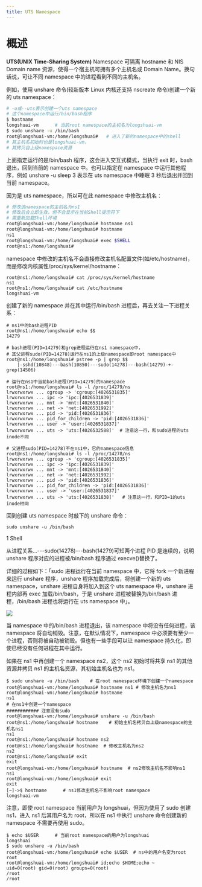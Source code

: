 ```yaml
---
title: UTS Namespace
---
```


# 概述

**UTS(UNIX Time-Sharing System)** Namespace 可隔离 hostname 和 NIS Domain name 资源，使得一个宿主机可拥有多个主机名或 Domain Name。换句话说，可让不同 namespace 中的进程看到不同的主机名。

例如，使用 unshare 命令(较新版本 Linux 内核还支持 nscreate 命令)创建一个新的 uts namespace：

```bash
# -u或--uts表示创建一个uts namespace
# 这个namespace中运行/bin/bash程序
$ hostname
longshuai-vm      # 当前root namespace的主机名为longshuai-vm
$ sudo unshare -u /bin/bash
root@longshuai-vm:/home/longshuai#   # 进入了新的namespace中的shell
# 其主机名初始时也是longshuai-vm，
# 其拷贝自上级namespace资源
```

上面指定运行的是/bin/bash 程序，这会进入交互式模式，当执行 exit 时，bash 退出，回到当前的 namespace 中。也可以指定在 namespace 中运行其他程序，例如 unshare -u sleep 3 表示在 uts namespace 中睡眠 3 秒后退出并回到当前 namespace。

因为是 uts namespace，所以可在此 namespace 中修改主机名：

```bash
# 修改该namespace的主机名为ns1
# 修改后会立即生效，但不会显示在当前Shell提示符下
# 需重新加载Shell环境
root@longshuai-vm:/home/longshuai# hostname ns1
root@longshuai-vm:/home/longshuai# hostname
ns1
root@longshuai-vm:/home/longshuai# exec $SHELL
root@ns1:/home/longshuai#
```

namespace 中修改的主机名不会直接修改主机名配置文件(如/etc/hostname)，而是修改内核属性/proc/sys/kernel/hostname：

    root@ns1:/home/longshuai# cat /proc/sys/kernel/hostname
    ns1
    root@ns1:/home/longshuai# cat /etc/hostname
    longshuai-vm

创建了新的 namespace 并在其中运行/bin/bash 进程后，再去关注一下进程关系：

    # ns1中的bash进程PID
    root@ns1:/home/longshuai# echo $$
    14279

    # bash进程(PID=14279)和grep进程运行在ns1 namespace中，
    # 其父进程sudo(PID=14278)运行在ns1的上级namespace即root namespace中
    root@ns1:/home/longshuai# pstree -p | grep $$
        |-sshd(10848)---bash(10850)---sudo(14278)---bash(14279)-+-grep(14506)

    # 运行在ns1中当前bash进程(PID=14279)的namespace
    root@ns1:/home/longshuai# ls -l /proc/14279/ns
    lrwxrwxrwx ... cgroup -> 'cgroup:[4026531835]'
    lrwxrwxrwx ... ipc -> 'ipc:[4026531839]'
    lrwxrwxrwx ... mnt -> 'mnt:[4026531840]'
    lrwxrwxrwx ... net -> 'net:[4026531992]'
    lrwxrwxrwx ... pid -> 'pid:[4026531836]'
    lrwxrwxrwx ... pid_for_children -> 'pid:[4026531836]'
    lrwxrwxrwx ... user -> 'user:[4026531837]'
    lrwxrwxrwx ... uts -> 'uts:[4026532588]'  # 注意这一行，和sudo进程的uts inode不同

    # 父进程sudo(PID=14278)不在ns1中，它的namespace信息
    root@ns1:/home/longshuai# ls -l /proc/14278/ns
    lrwxrwxrwx ... cgroup -> 'cgroup:[4026531835]'
    lrwxrwxrwx ... ipc -> 'ipc:[4026531839]'
    lrwxrwxrwx ... mnt -> 'mnt:[4026531840]'
    lrwxrwxrwx ... net -> 'net:[4026531992]'
    lrwxrwxrwx ... pid -> 'pid:[4026531836]'
    lrwxrwxrwx ... pid_for_children -> 'pid:[4026531836]'
    lrwxrwxrwx ... user -> 'user:[4026531837]'
    lrwxrwxrwx ... uts -> 'uts:[4026531838]'   # 注意这一行，和PID=1的uts inode相同

回到创建 uts namespace 时敲下的 unshare 命令：

    sudo unshare -u /bin/bash

1
Shell

从进程关系...---sudo(14278)---bash(14279)可知两个进程 PID 是连续的，说明 unshare 程序对应的进程被/bin/bash 程序通过 execve()替换了。

详细的过程如下：「sudo 进程运行在当前 namespace 中，它将 fork 一个新进程来运行 unshare 程序，unshare 程序加载完成后，将创建一个新的 uts namespace，unshare 进程自身将加入到这个 uts namespace 中，unshare 进程内部再 exec 加载/bin/bash，于是 unshare 进程被替换为/bin/bash 进程，/bin/bash 进程也将运行在 uts namespace 中」。

![](https://notes-learning.oss-cn-beijing.aliyuncs.com/lu9a00/1616122843124-f5e9da25-edb1-45f4-8eb3-58a15fb18d89.png)

当 namespace 中的/bin/bash 进程退出，该 namespace 中将没有任何进程，该 namespace 将自动销毁。注意，在默认情况下，namespace 中必须要有至少一个进程，否则将被自动被销毁。但也有一些手段可以让 namespace 持久化，即使已经没有任何进程在其中运行。

如果在 ns1 中再创建一个 namespace ns2，这个 ns2 初始时将共享 ns1 的其他资源并拷贝 ns1 的主机名资源，其初始主机名也为 ns1。

    $ sudo unshare -u /bin/bash    # 在root namespace环境下创建一个namespace
    root@longshuai-vm:/home/longshuai# hostname ns1 # 修改主机名为ns1
    root@longshuai-vm:/home/longshuai# hostname
    ns1
    # 在ns1中创建一个namespace
    ############ 注意没有sudo
    root@longshuai-vm:/home/longshuai# unshare -u /bin/bash
    root@ns1:/home/longshuai# hostname    # 初始主机名拷贝自上级namespace的主机名ns1
    ns1
    root@ns1:/home/longshuai# hostname ns2
    root@ns1:/home/longshuai# hostname  # 修改主机名为ns2
    ns2
    root@ns1:/home/longshuai# exit
    exit
    root@longshuai-vm:/home/longshuai# hostname  # ns2修改主机名不影响ns1
    ns1
    root@longshuai-vm:/home/longshuai# exit
    exit
    [~]->$ hostname      # ns1修改主机名不影响root namespace
    longshuai-vm

注意，即使 root namespace 当前用户为 longshuai，但因为使用了 sudo 创建 ns1，进入 ns1 后其用户名为 root，所以在 ns1 中执行 unshare 命令创建新的 namespace 不需要再使用 sudo。

    $ echo $USER      # 当前root namespace的用户为longshuai
    longshuai
    $ sudo unshare -u /bin/bash
    root@longshuai-vm:/home/longshuai# echo $USER  # ns中的用户名变为root
    root
    root@longshuai-vm:/home/longshuai# id;echo $HOME;echo ~
    uid=0(root) gid=0(root) groups=0(root)
    /root
    /root
